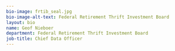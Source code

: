 ```yaml
---
bio-image: frtib_seal.jpg
bio-image-alt-text: Federal Retirement Thrift Investment Board
layout: bio
name: Geof Nieboer
department: Federal Retirement Thrift Investment Board
job-title: Chief Data Officer
---
```

